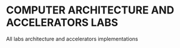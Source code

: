 # COMPUTER ARCHITECTURE AND ACCELERATORS LABS
All labs architecture and accelerators implementations
